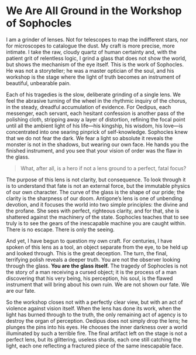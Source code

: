 # We Are All Ground in the Workshop of Sophocles

I am a grinder of lenses. Not for telescopes to map the indifferent stars, nor for microscopes to catalogue the dust. My craft is more precise, more intimate. I take the raw, cloudy quartz of human certainty and, with the patient grit of relentless logic, I grind a glass that does not show the world, but shows the mechanism of the eye itself. This is the work of Sophocles. He was not a storyteller; he was a master optician of the soul, and his workshop is the stage where the light of truth becomes an instrument of beautiful, unbearable pain.

Each of his tragedies is the slow, deliberate grinding of a single lens. We feel the abrasive turning of the wheel in the rhythmic inquiry of the chorus, in the steady, dreadful accumulation of evidence. For Oedipus, each messenger, each servant, each hesitant confession is another pass of the polishing cloth, stripping away a layer of distortion, refining the focal point until all the ambient light of his life—his kingship, his wisdom, his love—is concentrated into one searing pinprick of self-knowledge. Sophocles knew that we do not fear the dark. We fear a light so absolute it reveals the monster is not in the shadows, but wearing our own face. He hands you the finished instrument, and you see that your vision of order was the flaw in the glass.

> What, after all, is a hero if not a lens ground to a perfect, fatal focus?

The purpose of this lens is not clarity, but consequence. To look through it is to understand that fate is not an external force, but the immutable physics of our own character. The curve of the glass is the shape of our pride; the clarity is the sharpness of our doom. Antigone’s lens is one of unbending devotion, and it focuses the world into two simple principles: the divine and the profane. She sees with perfect, righteous clarity, and for that, she is shattered against the machinery of the state. Sophocles teaches that to see truly is to see the gears of the inescapable machine you are caught within. There is no escape. There is only the seeing.

And yet, I have begun to question my own craft. For centuries, I have spoken of this lens as a tool, an object separate from the eye, to be held up and looked through. This is the great deception. The turn, the final, terrifying polish reveals a deeper truth. You are not the observer looking through the glass. **You are the glass itself.** The tragedy of Sophocles is not the story of a man receiving a cursed object; it is the process of a man discovering that his very being, his perception, his soul, is the flawed instrument that will bring about his own ruin. We are not shown our fate. We are our fate.

So the workshop closes not with a perfectly clear view, but with an act of violence against vision itself. When the lens has done its work, when the light has burned through to the truth, the only remaining act of agency is to destroy the organ of perception. Oedipus does not simply drop the lens; he plunges the pins into his eyes. He chooses the inner darkness over a world illuminated by such a terrible fire. The final artifact left on the stage is not a perfect lens, but its glittering, useless shards, each one still catching the light, each one reflecting a fractured piece of the same inescapable face.